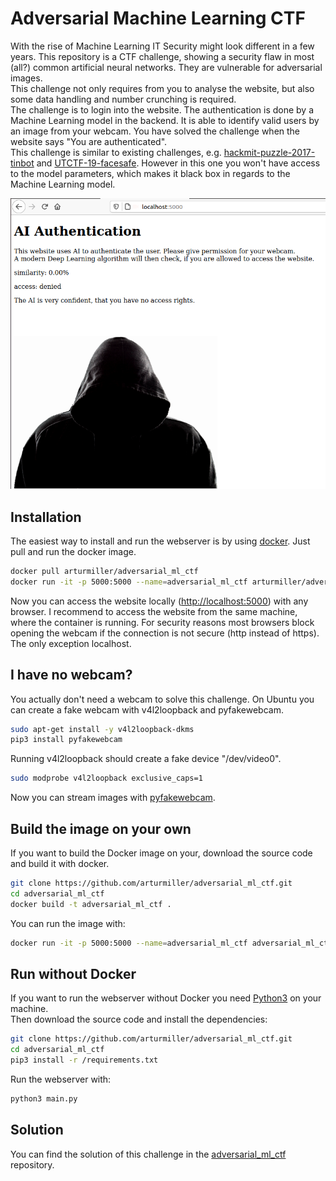 # Adversarial Machine Learning CTF

With the rise of Machine Learning IT Security might look different in a few years. This repository is a CTF challenge, showing a security flaw in most (all?) common artificial neural networks. They are vulnerable for adversarial images.  
This challenge not only requires from you to analyse the website, but also some data handling and number crunching is required.  
The challenge is to login into the website. The authentication is done by a Machine Learning model in the backend. It is able to identify valid users by an image from your webcam. You have solved the challenge when the website says "You are authenticated".  
This challenge is similar to existing challenges, e.g. [hackmit-puzzle-2017-tinbot](https://github.com/techx/hackmit-puzzle-2017-tinbot) and [UTCTF-19-facesafe](https://github.com/utisss/UTCTF-19/tree/master/facesafe). However in this one you won't have access to the model parameters, which makes it black box in regards to the Machine Learning model.  

![Website](https://raw.githubusercontent.com/arturmiller/adversarial_ml_ctf/master/images/website.png)

## Installation
The easiest way to install and run the webserver is by using [docker](https://docs.docker.com/get-docker/). Just pull and run the docker image.
```bash
docker pull arturmiller/adversarial_ml_ctf
docker run -it -p 5000:5000 --name=adversarial_ml_ctf arturmiller/adversarial_ml_ctf
```

Now you can access the website locally ([http://localhost:5000](http://localhost:5000)) with any browser.
I recommend to access the website from the same machine, where the container is running. For security reasons most browsers block opening the webcam if the connection is not secure (http instead of https). The only exception localhost.

## I have no webcam?
You actually don't need a webcam to solve this challenge. On Ubuntu you can create a fake webcam with v4l2loopback and pyfakewebcam.

```bash
sudo apt-get install -y v4l2loopback-dkms
pip3 install pyfakewebcam
```

Running v4l2loopback should create a fake device "/dev/video0".
```bash
sudo modprobe v4l2loopback exclusive_caps=1
```

Now you can stream images with [pyfakewebcam](https://github.com/jremmons/pyfakewebcam#usage).

## Build the image on your own
If you want to build the Docker image on your, download the source code and build it with docker.
```bash
git clone https://github.com/arturmiller/adversarial_ml_ctf.git
cd adversarial_ml_ctf
docker build -t adversarial_ml_ctf .
```

You can run the image with:
```bash
docker run -it -p 5000:5000 --name=adversarial_ml_ctf adversarial_ml_ctf
```

## Run without Docker
If you want to run the webserver without Docker you need [Python3](https://wiki.python.org/moin/BeginnersGuide/Download) on your machine.  
Then download the source code and install the dependencies:

```bash
git clone https://github.com/arturmiller/adversarial_ml_ctf.git
cd adversarial_ml_ctf
pip3 install -r /requirements.txt
```

Run the webserver with:
```bash
python3 main.py
```

## Solution
You can find the solution of this challenge in the [adversarial_ml_ctf](https://github.com/arturmiller/adversarial_ml_ctf) repository.